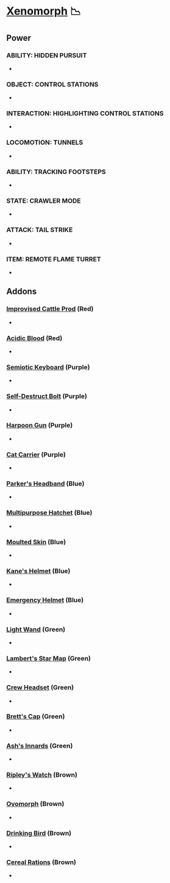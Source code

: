 # [Xenomorph](<https://deadbydaylight.wiki.gg/wiki/The_Xenomorph>) 📉

## Power

### ABILITY: HIDDEN PURSUIT

-


### OBJECT: CONTROL STATIONS

-


### INTERACTION: HIGHLIGHTING CONTROL STATIONS

-


### LOCOMOTION: TUNNELS

-


### ABILITY: TRACKING FOOTSTEPS

-


### STATE: CRAWLER MODE

-


### ATTACK: TAIL STRIKE

-


### ITEM: REMOTE FLAME TURRET

-


## Addons

### [Improvised Cattle Prod](<https://deadbydaylight.wiki.gg/wiki/Improvised_Cattle_Prod>) (Red)

-


### [Acidic Blood](<https://deadbydaylight.wiki.gg/wiki/Acidic_Blood>) (Red)

-


### [Semiotic Keyboard](<https://deadbydaylight.wiki.gg/wiki/Semiotic_Keyboard>) (Purple)

-


### [Self-Destruct Bolt](<https://deadbydaylight.wiki.gg/wiki/Self-Destruct_Bolt>) (Purple)

-


### [Harpoon Gun](<https://deadbydaylight.wiki.gg/wiki/Harpoon_Gun>) (Purple)

-


### [Cat Carrier](<https://deadbydaylight.wiki.gg/wiki/Cat_Carrier>) (Purple)

-


### [Parker's Headband](<https://deadbydaylight.wiki.gg/wiki/Parker%27s_Headband>) (Blue)

-


### [Multipurpose Hatchet](<https://deadbydaylight.wiki.gg/wiki/Multipurpose_Hatchet>) (Blue)

-


### [Moulted Skin](<https://deadbydaylight.wiki.gg/wiki/Moulted_Skin>) (Blue)

-


### [Kane's Helmet](<https://deadbydaylight.wiki.gg/wiki/Kane%27s_Helmet>) (Blue)

-


### [Emergency Helmet](<https://deadbydaylight.wiki.gg/wiki/Emergency_Helmet>) (Blue)

-


### [Light Wand](<https://deadbydaylight.wiki.gg/wiki/Light_Wand>) (Green)

-


### [Lambert's Star Map](<https://deadbydaylight.wiki.gg/wiki/Lambert%27s_Star_Map>) (Green)

-


### [Crew Headset](<https://deadbydaylight.wiki.gg/wiki/Crew_Headset>) (Green)

-


### [Brett's Cap](<https://deadbydaylight.wiki.gg/wiki/Brett%27s_Cap>) (Green)

-


### [Ash's Innards](<https://deadbydaylight.wiki.gg/wiki/Ash%27s_Innards>) (Green)

-


### [Ripley's Watch](<https://deadbydaylight.wiki.gg/wiki/Ripley%27s_Watch>) (Brown)

-


### [Ovomorph](<https://deadbydaylight.wiki.gg/wiki/Ovomorph>) (Brown)

-


### [Drinking Bird](<https://deadbydaylight.wiki.gg/wiki/Drinking_Bird>) (Brown)

-


### [Cereal Rations](<https://deadbydaylight.wiki.gg/wiki/Cereal_Rations>) (Brown)

-
